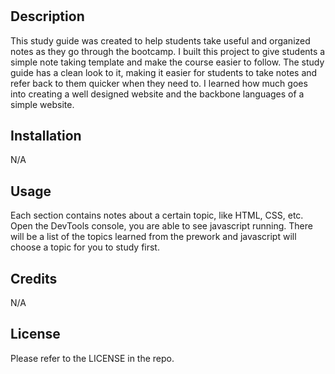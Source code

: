 # <Prework Study Guide Webpage>

## Description

This study guide was created to help students take useful and organized notes as they go through the bootcamp. I built this project to give students a simple note taking template and make the course easier to follow. The study guide has a clean look to it, making it easier for students to take notes and refer back to them quicker when they need to. I learned how much goes into creating a well designed website and the backbone languages of a simple website.

## Installation

N/A

## Usage

 Each section contains notes about a certain topic, like HTML, CSS, etc. Open the DevTools console, you are able to see javascript running. There will be a list of the topics learned from the prework and javascript will choose a topic for you to study first.

## Credits

N/A

## License

Please refer to the LICENSE in the repo.